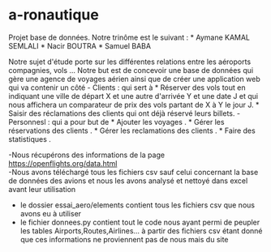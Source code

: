 # a-ronautique
Projet base de données.
Notre trinôme est le suivant  : 
       * Aymane KAMAL SEMLALI 
       * Nacir BOUTRA 
       * Samuel BABA 
        
  
 Notre sujet d'étude porte sur les différentes relations entre les aéroports compagnies, vols ... Notre but est de concevoir une base de données qui gère une agence de voyages aérien ainsi que de créer une application web  qui va contenir un côté
    - Clients : qui sert à 
         * Réserver des vols tout en indiquant une ville de départ X et une autre d'arrivée Y et une date J et qui nous affichera un comparateur de prix des vols partant de X à Y le jour J.
         * Saisir des réclamations des clients qui ont déjà réservé leurs billets.
    - Personnesl : qui a pour but de
         * Ajouter les voyages .
         * Gérer les réservations des clients .
         * Gérer les reclamations des clients .
         * Faire des statistiques .
    
     
  
  
  -Nous récupérons des informations de la page https://openflights.org/data.html  
  -Nous avons téléchargé tous les fichiers csv sauf celui concernant la base de données des avions et nous les avons analysé et nettoyé dans excel avant leur utilisation
  - le dossier essai_aero/elements contient tous les fichiers csv que nous avons eu à utiliser
  - le fichier donnees.py contient tout le code nous ayant permi de peupler les tables Airports,Routes,Airlines... à partir des fichiers csv étant donné que ces informations ne proviennent pas de nous mais du site
  




